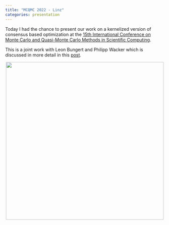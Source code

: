 ```yaml
---
title: "MCQMC 2022 - Linz"
categories: presentation
---
```


Today I had the chance to present our work on a kernelized version of consensus based optimization at the [15th International Conference on Monte Carlo and Quasi-Monte Carlo Methods in Scientific Computing](https://www.ricam.oeaw.ac.at/events/conferences/mcqmc2022/).

This is a joint work with Leon Bungert and Philipp Wacker which is discussed in more detail in this [post](/projects/KCBO/). 

<p align="center">
  <img src="/assets/img/KCBO/EM-CBO/EMCBO.gif" width="500">
</p>